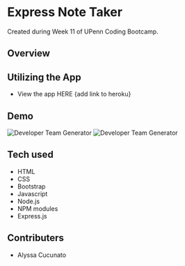 # Express Note Taker

Created during Week 11 of UPenn Coding Bootcamp.

## Overview

## Utilizing the App

- View the app HERE {add link to heroku}

## Demo

![Developer Team Generator](./img/appgif.gif "Developer Team Generator")
![Developer Team Generator](./img/delpoyed.gif "Developer Team Generator")

## Tech used

- HTML
- CSS
- Bootstrap
- Javascript
- Node.js
- NPM modules
- Express.js

## Contributers

- Alyssa Cucunato
